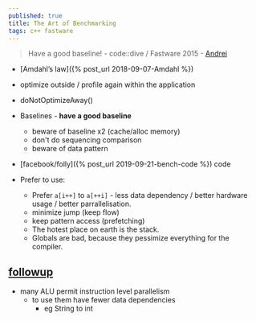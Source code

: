 ```yaml
---
published: true
title: The Art of Benchmarking
tags: c++ fastware
---
```

> Have a good baseline! - code::dive / Fastware 2015 - [Andrei](https://www.youtube.com/watch?v=vrfYLlR8X8k)

- [Amdahl’s law]({% post_url 2018-09-07-Amdahl %})
- optimize outside / profile again within the application
- doNotOptimizeAway()

- Baselines - **have a good baseline**
	- beware of baseline x2 (cache/alloc memory)
    - don't do sequencing comparison
    - beware of data pattern
- [facebook/folly]({% post_url 2019-09-21-bench-code %}) code

- Prefer to use:
	- Prefer `a[i++]` to `a[++i]` - less data dependency / better hardware usage / better parrallelisation. 
    - minimize jump (keep flow)
    - keep pattern access (prefetching)
    - The hotest place on earth is the stack.
    - Globals are bad, because they pessimize everything for the compiler.

## [followup](https://www.youtube.com/watch?v=9tvbz8CSI8M)
- many ALU permit instruction level parallelism
    - to use them have fewer data dependencies
		- eg String to int
